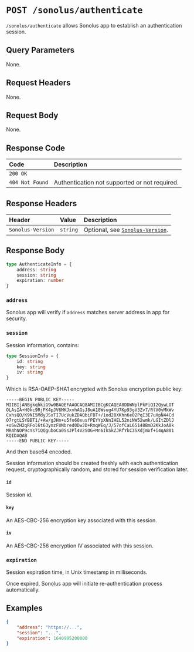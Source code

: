 # `POST /sonolus/authenticate`

`/sonolus/authenticate` allows Sonolus app to establish an authentication session.

## Query Parameters

None.

## Request Headers

None.

## Request Body

None.

## Response Code

| Code            | Description                                   |
| :-------------- | :-------------------------------------------- |
| `200 OK`        |                                               |
| `404 Not Found` | Authentication not supported or not required. |

## Response Headers

| Header            | Value    | Description                                                    |
| :---------------- | :------- | :------------------------------------------------------------- |
| `Sonolus-Version` | `string` | Optional, see [`Sonolus-Version`](../headers/sonolus-version). |

## Response Body

```ts
type AuthenticateInfo = {
    address: string
    session: string
    expiration: number
}
```

### `address`

Sonolus app will verify if `address` matches server address in app for security.

### `session`

Session information, contains:

```ts
type SessionInfo = {
    id: string
    key: string
    iv: string
}
```

Which is RSA-OAEP-SHA1 encrypted with Sonolus encryption public key:

```
-----BEGIN PUBLIC KEY-----
MIIBIjANBgkqhkiG9w0BAQEFAAOCAQ8AMIIBCgKCAQEA8DDWNplPkFiQI2QywLOT
OLAsIA+H0kc9RjFK4pJV6MKJxvhAGsJ8uA18Wsug4YU7Kp93gV3Zv7/RlV0yMkWv
CxhsQO/K9NI5MdyJSxTI7UcVukZDAQbiFBT+/1od28XKhn6eO2PqI3E7uXpN44Cd
O7rgtLSYBBT1/+Aw/gJHn+u5fo60xusfPEYYpXNnIHEL52niNW52wmk/LGItZDlJ
+oSwZH2qRFol6t63ymzFUNbred0DwJD+RmqWEq/J/57ofCaL65148BmD2KkJoA8k
MR4hNOP9cYs7iQQguboCa0SsJPl4V2SOG+Mn6IkSkZJRfYkC3SXdjmxf+i4qA801
RQIDAQAB
-----END PUBLIC KEY-----
```

And then base64 encoded.

Session information should be created freshly with each authentication request, cryptographically random, and stored for session verification later.

#### `id`

Session id.

#### `key`

An AES-CBC-256 encryption key associated with this session.

#### `iv`

An AES-CBC-256 encryption IV associated with this session.

### `expiration`

Session expiration time, in Unix timestamp in milliseconds.

Once expired, Sonolus app will initiate re-authentication process automatically.

## Examples

```json
{
    "address": "https://...",
    "session": "...",
    "expiration": 1640995200000
}
```
